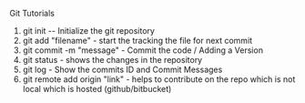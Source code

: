 Git Tutorials

1. git init  -- Initialize the git repository 
2. git add "filename" - start the tracking the file for next commit
3. git commit -m "message" - Commit the code / Adding a Version
4. git status - shows the changes in the repository
5. git log - Show the commits ID and Commit Messages
6. git remote add origin "link" - helps to contribute on the repo which is not local which is hosted (github/bitbucket)